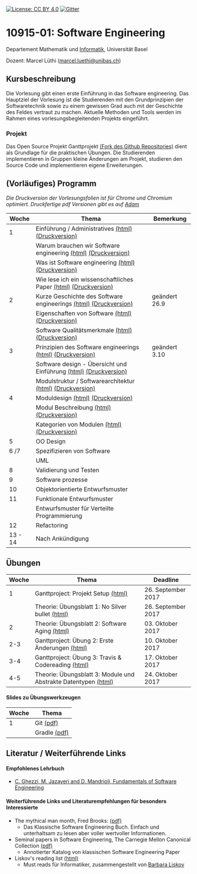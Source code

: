 [![License: CC BY 4.0](https://img.shields.io/badge/License-CC%20BY%204.0-lightgrey.svg)](https://creativecommons.org/licenses/by/4.0/)
[![Gitter](https://badges.gitter.im/unibas-sweng/discussion.svg)](https://gitter.im/unibas-sweng/discussion?utm_source=badge&utm_medium=badge&utm_campaign=pr-badge)

# 10915-01: Software Engineering

Departement Mathematik und [Informatik](http://informatik.unibas.ch/), Universit&auml;t Basel

Dozent: Marcel L&uuml;thi (<marcel.luethi@unibas.ch>)

## Kursbeschreibung

Die Vorlesung gibt einen erste Einf&uuml;hrung in das Software engineering. Das Hauptziel der Vorlesung ist die Studierenden mit den Grundprinzipien der Softwaretechnik sowie zu einem gewissen Grad auch mit der Geschichte des Feldes vertraut zu machen. Aktuelle Methoden und Tools werden im Rahmen eines vorlesungsbegleitenden Projekts eingef&uuml;hrt.

### Projekt

Das Open Source Projekt Ganttprojekt [(Fork des Github Repositories)](https://github.com/unibas-sweng/ganttproject) dient als Grundlage f&uuml;r die praktischen 
&Uuml;bungen. Die Studierenden implementieren in Gruppen kleine &Auml;nderungen am Projekt, studieren den Source Code und implementieren eigene Erweiterungen. 


## (Vorl&auml;ufiges) Programm

*Die Druckversion der Vorlesungsfolien ist für Chrome und Chromium optimiert. Druckfertige pdf Versionen  gibt es auf [Adam](https://adam.unibas.ch/goto_adam_crs_527111.html)*

| Woche | Thema | Bemerkung |
| ------| ----- | --------- |
| 1  | Einf&uuml;hrung / Administratives [(html)](https://unibas-sweng.github.io/software-engineering/slides/01-admin.html) [(Druckversion)](https://unibas-sweng.github.io/software-engineering/slides/01-admin.html?print-pdf) | |
|   | Warum brauchen wir Software engineering [(html)](https://unibas-sweng.github.io/software-engineering/slides/01-why-software-engineering.html) [(Druckversion)](https://unibas-sweng.github.io/software-engineering/slides/01-why-software-engineering.html?print-pdf) | |
|    | Was ist Software engineering [(html)](https://unibas-sweng.github.io/software-engineering/slides/01-what-is-sweng.html) [(Druckversion)](https://unibas-sweng.github.io/software-engineering/slides/01-what-is-sweng.html?print-pdf) | |
|    | Wie lese ich ein wissenschaftliches Paper [(html)](https://unibas-sweng.github.io/software-engineering/slides/01-how-to-read-a-paper.html) [(Druckversion)](https://unibas-sweng.github.io/software-engineering/slides/01-how-to-read-a-paper.html?print-pdf)| |
| 2  | Kurze Geschichte des Software engineerings [(html)](https://unibas-sweng.github.io/software-engineering/slides/01-history.html) [(Druckversion)](https://unibas-sweng.github.io/software-engineering/slides/01-history.html?print-pdf) | ge&auml;ndert 26.9|
|  | Eigenschaften von Software [(html)](https://unibas-sweng.github.io/software-engineering/slides/02-software-nature.html) [(Druckversion)](https://unibas-sweng.github.io/software-engineering/slides/02-software-nature.html?print-pdf)| |
|   | Software Qualit&auml;tsmerkmale [(html)](https://unibas-sweng.github.io/software-engineering/slides/02-software-qualities.html) [(Druckversion)](https://unibas-sweng.github.io/software-engineering/slides/02-software-qualities.html?print-pdf) |  |
| 3   | Prinzipien des Software engineerings  [(html)](https://unibas-sweng.github.io/software-engineering/slides/03-software-engineering-principles.html) [(Druckversion)](https://unibas-sweng.github.io/software-engineering/slides/03-software-engineering-principles.html?print-pdf) | ge&auml;ndert 3.10 |
|     | Software design - &Uuml;bersicht und Einf&uuml;hrung [(html)](https://unibas-sweng.github.io/software-engineering/slides/03-design-objectives.html) [(Druckversion)](https://unibas-sweng.github.io/software-engineering/slides/03-design-objectives.html?print-pdf)|  |
|     | Modulstruktur / Softwarearchitektur   [(html)](https://unibas-sweng.github.io/software-engineering/slides/03-module-structure.html) [(Druckversion)](https://unibas-sweng.github.io/software-engineering/slides/03-module-structure?print-pdf) | |
| 4   | Moduldesign  [(html)](https://unibas-sweng.github.io/software-engineering/slides/04-module-design.html) [(Druckversion)](https://unibas-sweng.github.io/software-engineering/slides/04-module-design?print-pdf) | |
|     | Modul Beschreibung   [(html)](https://unibas-sweng.github.io/software-engineering/slides/04-module-description.html) [(Druckversion)](https://unibas-sweng.github.io/software-engineering/slides/04-module-description?print-pdf) | |
|     | Kategorien von Modulen   [(html)](https://unibas-sweng.github.io/software-engineering/slides/04-module-categories.html) [(Druckversion)](https://unibas-sweng.github.io/software-engineering/slides/04-module-categories?print-pdf) | |
| 5   | OO Design |
| 6 /7   | Spezifizieren von Software | |
|     | UML | |
| 8   | Validierung und Testen | |
| 9   | Software prozesse | |
| 10  | Objektorientierte Entwurfsmuster | |
| 11  | Funktionale Entwurfsmuster | |
|     | Entwurfsmuster f&uuml;r Verteilte Programmierung | |
| 12  | Refactoring | |
| 13 - 14  | Nach Ank&uuml;ndigung | |

## &Uuml;bungen 

| Woche | Thema | Deadline |
| ------| ----- | -------- | 
|  1    | Ganttproject: Projekt Setup [(html)](https://unibas-sweng.github.io/software-engineering/exercises/01-gant-setting-up-the-environment.html) | 26. September 2017 |
|       | Theorie: &Uuml;bungsblatt 1: No Silver bullet [(html)](https://unibas-sweng.github.io/software-engineering/exercises/01-theory-no-silver-bullet.html)| 26. September 2017|
|  2    | Theorie: &Uuml;bungsblatt 2: Software Aging [(html)](https://unibas-sweng.github.io/software-engineering/exercises/02-theory-software-aging.html)| 03. Oktober 2017|
|  2-3    | Ganttproject: &Uuml;bung 2: Erste &Auml;nderungen [(html)](https://unibas-sweng.github.io/software-engineering/exercises/02-gant-small-changes.html) | 10. Oktober 2017 |
|  3-4    | Ganttproject: &Uuml;bung 3: Travis & Codereading [(html)](https://unibas-sweng.github.io/software-engineering/exercises/03-gant-travis-codereading.html) | 17. Oktober 2017 |
|  4-5    | Theorie: &Uuml;bungsblatt 3: Module und Abstrakte Datentypen [(html)](https://unibas-sweng.github.io/software-engineering/exercises/03-theory-modules-and-adts.html) | 24. Oktober 2017 |



#### Slides zu &Uuml;bungswerkzeugen
| Woche | Thema |
| ----- | ----- |
| 1     | Git [(pdf)](https://unibas-sweng.github.io/software-engineering/exercises/slides/git/git.pdf)|
|      | Gradle [(pdf)](https://unibas-sweng.github.io/software-engineering/exercises/slides/gradle/gradle.pdf) |

## Literatur / Weiterf&uuml;hrende Links

#### Empfohlenes Lehrbuch

* [C. Ghezzi, M. Jazayeri and D. Mandrioli, Fundamentals of Software Engineering](https://www.pearson.com/us/higher-education/program/Ghezzi-Fundamentals-of-Software-Engineering-2nd-Edition/PGM13112.html)


#### Weiterführende Links und Literaturempfehlungen für besonders Interessierte
* The mythical man month, Fred Brooks: [(pdf)](https://is.muni.cz/www/208322/The.Mythical.Man.Month.F.Brooks.pdf)
    * Das Klassische Software Engineering Buch. Einfach und unterhaltsam zu lesen aber voller wertvoller Informationen.
* Seminal papers in Software Engineering, The Carnegie Mellon Canonical Collection [(pdf)](http://repository.cmu.edu/cgi/viewcontent.cgi?article=2038&context=isr)
    * Annotierter Katalog von klassischen Software Engineering Paper
* Liskov's reading list [(html)](https://jpirker.com/hlf16-liskovs-reading-list-for-computer-scientists/)
    * Must reads f&uuml;r Informatiker, zusammengestellt von [Barbara Liskov](https://en.wikipedia.org/wiki/Barbara_Liskov)


